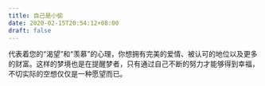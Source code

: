 ```yaml
---
title: 自己是小偷
date: 2020-02-15T20:54:12+08:00
draft: false
---
```


代表着您的“渴望”和“羡慕”的心理，你想拥有完美的爱情、被认可的地位以及更多的财富。这样的梦境也是在提醒梦者，只有通过自己不断的努力才能够得到幸福，不切实际的空想仅仅是一种愿望而已。